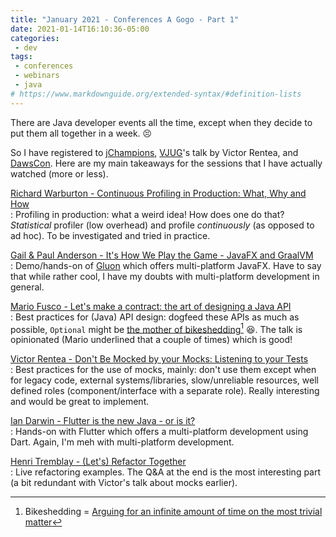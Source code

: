 ```yaml
---
title: "January 2021 - Conferences A Gogo - Part 1"
date: 2021-01-14T16:10:36-05:00
categories:
 - dev
tags:
 - conferences
 - webinars
 - java
# https://www.markdownguide.org/extended-syntax/#definition-lists
---
```


There are Java developer events all the time, except when they decide to put them all together in a week. :persevere:

So I have registered to [jChampions](https://jchampionsconf.com), [VJUG](http://virtualjug.com)'s talk by Victor Rentea, and [DawsCon](https://www.dawsoncollege.qc.ca/dawscon/). Here are my main takeaways for the sessions that I have actually watched (more or less).

[Richard Warburton - Continuous Profiling in Production: What, Why and How](https://youtu.be/nUwujM7fitE)  
: Profiling in production: what a weird idea! How does one do that? *Statistical* profiler (low overhead) and profile *continuously* (as opposed to ad hoc). To be investigated and tried in practice.

[Gail & Paul Anderson - It's How We Play the Game - JavaFX and GraalVM](https://youtu.be/dGdzM4K1zoQ)  
: Demo/hands-on of [Gluon](https://gluonhq.com) which offers multi-platform JavaFX. Have to say that while rather cool, I have my doubts with multi-platform development in general.

[Mario Fusco - Let's make a contract: the art of designing a Java API](https://youtu.be/6yW-Va1tfLI)  
: Best practices for (Java) API design: dogfeed these APIs as much as possible, `Optional` might be [the mother of bikeshedding](https://stuartmarks.files.wordpress.com/2017/03/optionalmotherofallbikesheds-devoxxbe2016.pdf)[^1] :laughing:. The talk is opinionated (Mario underlined that a couple of times) which is good!

[Victor Rentea - Don't Be Mocked by your Mocks: Listening to your Tests](https://youtu.be/pKBjufM024U)  
: Best practices for the use of mocks, mainly: don't use them except when for legacy code, external systems/libraries, slow/unreliable resources, well defined roles (component/interface with a separate role). Really interesting and would be great to implement.

[Ian Darwin - Flutter is the new Java - or is it?](https://youtu.be/0A1YZAz073w)  
: Hands-on with Flutter which offers a multi-platform development using Dart. Again, I'm meh with multi-platform development.  

[Henri Tremblay - (Let's) Refactor Together](https://youtu.be/hTnrEepswjc)  
: Live refactoring examples. The Q&A at the end is the most interesting part (a bit redundant with Victor's talk about mocks earlier).

[^1]: Bikeshedding = [Arguing for an infinite amount of time on the most trivial matter](https://exceptionnotfound.net/bikeshedding-the-daily-software-anti-pattern/)